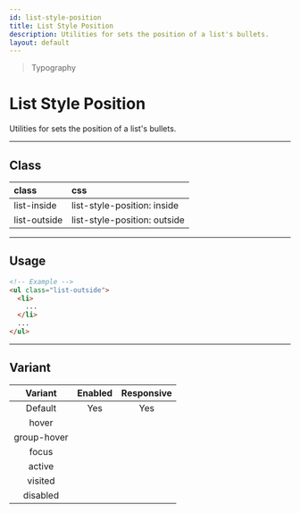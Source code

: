 ```yaml
---
id: list-style-position
title: List Style Position
description: Utilities for sets the position of a list's bullets.
layout: default
---
```


> Typography

# List Style Position

Utilities for sets the position of a list's bullets.

---

## Class

| <span class="px-3 py-1 text-white bg-charcoal-100 rounded-full">class</span> | <span class="px-3 py-1 text-white bg-charcoal-100 rounded-full">css</span> |
|:--|:--|
| list-inside | list-style-position: inside |
| list-outside | list-style-position: outside |

---

## Usage

```html
<!-- Example -->
<ul class="list-outside">
  <li>
    ...
  </li>
  ...
</ul>
```

---

## Variant

| <span class="font-semibold underline">Variant</span> | <span class="font-semibold underline">Enabled</span> | <span class="font-semibold underline">Responsive</span> |
|:-:|:-:|:-:|
| Default | Yes | Yes |
| hover| | |
| group-hover | | |
| focus | | |
| active | | |
| visited | | |
| disabled | | |